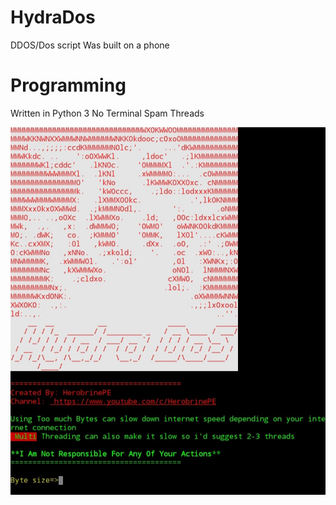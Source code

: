 # HydraDos
DDOS/Dos script Was built on a phone 
# Programming
Written in Python 3
No Terminal Spam
Threads

![Hydra Terminal](https://github.com/HerobrinePE/HydraDos/blob/main/20201028_085847.jpg)
